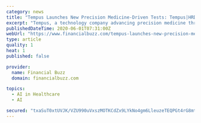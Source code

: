 ```yaml
---
category: news
title: "Tempus Launches New Precision Medicine-Driven Tests: Tempus|HRD and Tempus|TO"
excerpt: "Tempus, a technology company advancing precision medicine through the practical application of artificial intelligence in healthcare, announced the launch of two new oncology tests designed to equip physicians with even more precise genomic data in an effort to improve therapeutic outcomes."
publishedDateTime: 2020-06-01T07:31:00Z
webUrl: "https://www.financialbuzz.com/tempus-launches-new-precision-medicine-driven-tests-tempushrd-and-tempusto/"
type: article
quality: 1
heat: 1
published: false

provider:
  name: Financial Buzz
  domain: financialbuzz.com

topics:
  - AI in Healthcare
  - AI

secured: "txaSuT0xtUVJK/VZU990uVxszMOTKCdZx9LYkNo4gm6LleuzeTEQPGt4rG8mtWOv5atDf/AkrnUM05ppRAgUTlaR19PL0DCjuPKiHmQB4KxDOJd82D5m2T7Z8Jce+KmQe9j8CVV/ZmcZshe73K8adb/23nMKZTjMQbNP4HdjLwlVf4Mw6ZwA/Ls9JWARQTZ/Ew30nkDYbU4asaC9BKG7DLjWJMH2kLcH76iCLotCNpXgv82zutfAvLeiaGC5Kgvh7vD1PPItwHxLmXAYtoAY/EGlxSMyFCXRQ7cCNv0fsbqSYvSJkUlEzIa1hX1yt6NI;Y6rUHSKfaFKEFIGgFEUzUQ=="
---
```


